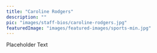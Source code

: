 ```yaml
---
title: "Caroline Rodgers"
description: ""
pic: "images/staff-bios/caroline-rodgers.jpg"
featuredImage: "images/featured-images/sports-min.jpg"
---
```


Placeholder Text
